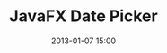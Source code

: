 ---
layout: redirect
title: "JavaFX Date Picker"
date: 2013-01-07 15:00
updated: 2013-05-16
redirect: http://code.makery.ch/blog/javafx-2-date-picker
---